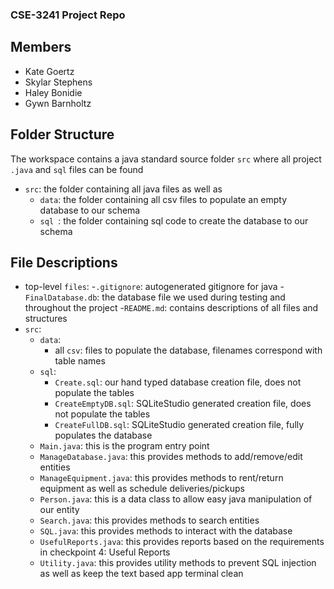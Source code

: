 ### CSE-3241 Project Repo

## Members

- Kate Goertz
- Skylar Stephens
- Haley Bonidie
- Gywn Barnholtz

## Folder Structure

The workspace contains a java standard source folder `src` where all project `.java` and `sql` files can be found

- `src`: the folder containing all java files as well as
    - `data`: the folder containing all csv files to populate an empty database to our schema
    - `sql `: the folder containing sql code to create the database to our schema

## File Descriptions
- top-level `files`:
    -`.gitignore`: autogenerated gitignore for java
    -`FinalDatabase.db`: the database file we used during testing and throughout the project
    -`README.md`: contains descriptions of all files and structures
- `src`:
    - `data`:
        - all `csv`: files to populate the database, filenames correspond with table names
    - `sql`:
        - `Create.sql`: our hand typed database creation file, does not populate the tables
        - `CreateEmptyDB.sql`: SQLiteStudio generated creation file, does not populate the tables
        - `CreateFullDB.sql`: SQLiteStudio generated creation file, fully populates the database
    - `Main.java`: this is the program entry point
    - `ManageDatabase.java`: this provides methods to add/remove/edit entities
    - `ManageEquipment.java`: this provides methods to rent/return equipment as well as schedule deliveries/pickups
    - `Person.java`: this is a data class to allow easy java manipulation of our entity
    - `Search.java`: this provides methods to search entities
    - `SQL.java`: this provides methods to interact with the database
    - `UsefulReports.java`: this provides reports based on the requirements in checkpoint 4: Useful Reports
    - `Utility.java`: this provides utility methods to prevent SQL injection as well as keep the text based app terminal clean
